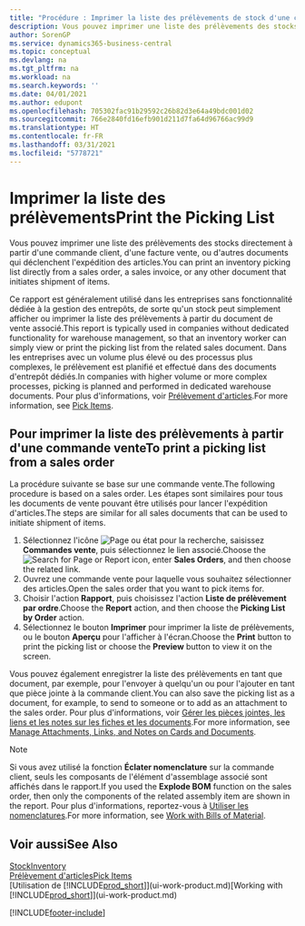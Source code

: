 ```yaml
---
title: "Procédure : Imprimer la liste des prélèvements de stock d'une commande vente"
description: Vous pouvez imprimer une liste des prélèvements des stocks directement à partir d'une commande client, des ventes, de la facture et d'autres documents de vente sortants.
author: SorenGP
ms.service: dynamics365-business-central
ms.topic: conceptual
ms.devlang: na
ms.tgt_pltfrm: na
ms.workload: na
ms.search.keywords: ''
ms.date: 04/01/2021
ms.author: edupont
ms.openlocfilehash: 705302fac91b29592c26b82d3e64a49bdc001d02
ms.sourcegitcommit: 766e2840fd16efb901d211d7fa64d96766ac99d9
ms.translationtype: HT
ms.contentlocale: fr-FR
ms.lasthandoff: 03/31/2021
ms.locfileid: "5778721"
---
```

# <a name="print-the-picking-list"></a><span data-ttu-id="bb307-103">Imprimer la liste des prélèvements</span><span class="sxs-lookup"><span data-stu-id="bb307-103">Print the Picking List</span></span>
<span data-ttu-id="bb307-104">Vous pouvez imprimer une liste des prélèvements des stocks directement à partir d'une commande client, d'une facture vente, ou d'autres documents qui déclenchent l'expédition des articles.</span><span class="sxs-lookup"><span data-stu-id="bb307-104">You can print an inventory picking list directly from a sales order, a sales invoice, or any other document that initiates shipment of items.</span></span>

<span data-ttu-id="bb307-105">Ce rapport est généralement utilisé dans les entreprises sans fonctionnalité dédiée à la gestion des entrepôts, de sorte qu'un stock peut simplement afficher ou imprimer la liste des prélèvements à partir du document de vente associé.</span><span class="sxs-lookup"><span data-stu-id="bb307-105">This report is typically used in companies without dedicated functionality for warehouse management, so that an inventory worker can simply view or print the picking list from the related sales document.</span></span> <span data-ttu-id="bb307-106">Dans les entreprises avec un volume plus élevé ou des processus plus complexes, le prélèvement est planifié et effectué dans des documents d'entrepôt dédiés.</span><span class="sxs-lookup"><span data-stu-id="bb307-106">In companies with higher volume or more complex processes, picking is planned and performed in dedicated warehouse documents.</span></span> <span data-ttu-id="bb307-107">Pour plus d'informations, voir [Prélèvement d'articles](warehouse-pick-items.md).</span><span class="sxs-lookup"><span data-stu-id="bb307-107">For more information, see [Pick Items](warehouse-pick-items.md).</span></span>

## <a name="to-print-a-picking-list-from-a-sales-order"></a><span data-ttu-id="bb307-108">Pour imprimer la liste des prélèvements à partir d'une commande vente</span><span class="sxs-lookup"><span data-stu-id="bb307-108">To print a picking list from a sales order</span></span>  
<span data-ttu-id="bb307-109">La procédure suivante se base sur une commande vente.</span><span class="sxs-lookup"><span data-stu-id="bb307-109">The following procedure is based on a sales order.</span></span> <span data-ttu-id="bb307-110">Les étapes sont similaires pour tous les documents de vente pouvant être utilisés pour lancer l'expédition d'articles.</span><span class="sxs-lookup"><span data-stu-id="bb307-110">The steps are similar for all sales documents that can be used to initiate shipment of items.</span></span>

1. <span data-ttu-id="bb307-111">Sélectionnez l'icône ![Page ou état pour la recherche](media/ui-search/search_small.png "Icône Page ou état pour la recherche"), saisissez **Commandes vente**, puis sélectionnez le lien associé.</span><span class="sxs-lookup"><span data-stu-id="bb307-111">Choose the ![Search for Page or Report](media/ui-search/search_small.png "Search for Page or Report icon") icon, enter **Sales Orders**, and then choose the related link.</span></span>  
2. <span data-ttu-id="bb307-112">Ouvrez une commande vente pour laquelle vous souhaitez sélectionner des articles.</span><span class="sxs-lookup"><span data-stu-id="bb307-112">Open the sales order that you want to pick items for.</span></span>  
3. <span data-ttu-id="bb307-113">Choisir l'action **Rapport**, puis choisissez l'action **Liste de prélèvement par ordre**.</span><span class="sxs-lookup"><span data-stu-id="bb307-113">Choose the **Report** action, and then choose the **Picking List by Order** action.</span></span>  
4. <span data-ttu-id="bb307-114">Sélectionnez le bouton **Imprimer** pour imprimer la liste de prélèvements, ou le bouton **Aperçu** pour l'afficher à l'écran.</span><span class="sxs-lookup"><span data-stu-id="bb307-114">Choose the **Print** button to print the picking list or choose the **Preview** button to view it on the screen.</span></span>

<span data-ttu-id="bb307-115">Vous pouvez également enregistrer la liste des prélèvements en tant que document, par exemple, pour l'envoyer à quelqu'un ou pour l'ajouter en tant que pièce jointe à la commande client.</span><span class="sxs-lookup"><span data-stu-id="bb307-115">You can also save the picking list as a document, for example, to send to someone or to add as an attachment to the sales order.</span></span> <span data-ttu-id="bb307-116">Pour plus d'informations, voir [Gérer les pièces jointes, les liens et les notes sur les fiches et les documents](ui-how-add-link-to-record.md).</span><span class="sxs-lookup"><span data-stu-id="bb307-116">For more information, see [Manage Attachments, Links, and Notes on Cards and Documents](ui-how-add-link-to-record.md).</span></span>

> [!NOTE]
> <span data-ttu-id="bb307-117">Si vous avez utilisé la fonction **Éclater nomenclature** sur la commande client, seuls les composants de l'élément d'assemblage associé sont affichés dans le rapport.</span><span class="sxs-lookup"><span data-stu-id="bb307-117">If you used the **Explode BOM** function on the sales order, then only the components of the related assembly item are shown in the report.</span></span> <span data-ttu-id="bb307-118">Pour plus d'informations, reportez-vous à [Utiliser les nomenclatures](inventory-how-work-BOMs.md).</span><span class="sxs-lookup"><span data-stu-id="bb307-118">For more information, see [Work with Bills of Material](inventory-how-work-BOMs.md).</span></span>

## <a name="see-also"></a><span data-ttu-id="bb307-119">Voir aussi</span><span class="sxs-lookup"><span data-stu-id="bb307-119">See Also</span></span>  
[<span data-ttu-id="bb307-120">Stock</span><span class="sxs-lookup"><span data-stu-id="bb307-120">Inventory</span></span>](inventory-manage-inventory.md)  
[<span data-ttu-id="bb307-121">Prélèvement d'articles</span><span class="sxs-lookup"><span data-stu-id="bb307-121">Pick Items</span></span>](warehouse-pick-items.md)  
<span data-ttu-id="bb307-122">[Utilisation de [!INCLUDE[prod_short](includes/prod_short.md)]](ui-work-product.md)</span><span class="sxs-lookup"><span data-stu-id="bb307-122">[Working with [!INCLUDE[prod_short](includes/prod_short.md)]](ui-work-product.md)</span></span>   


[!INCLUDE[footer-include](includes/footer-banner.md)]